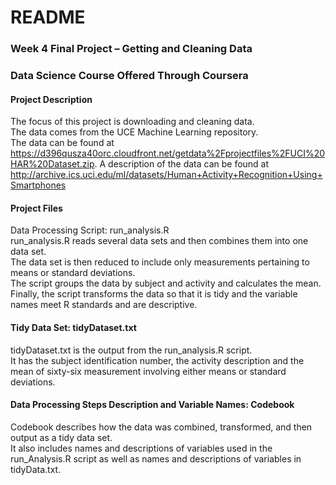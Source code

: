 # README

### Week 4 Final Project – Getting and Cleaning Data
### Data Science Course Offered Through Coursera

#### Project Description
The focus of this project is downloading and cleaning data.  
The data comes from the UCE Machine Learning repository.  
The data can be found at https://d396qusza40orc.cloudfront.net/getdata%2Fprojectfiles%2FUCI%20HAR%20Dataset.zip. 
A description of the data can be found at http://archive.ics.uci.edu/ml/datasets/Human+Activity+Recognition+Using+Smartphones

#### Project Files
Data Processing Script: run_analysis.R  
run_analysis.R reads several data sets and then combines them into one data set.  
The data set is then reduced to include only measurements pertaining to means or standard deviations.  
The script groups the data by subject and activity and calculates the mean.  
Finally, the script transforms the data so that it is tidy and the variable names meet R standards and are descriptive.

#### Tidy Data Set: tidyDataset.txt
tidyDataset.txt is the output from the run_analysis.R script.  
It has the subject identification number, the activity description and the mean of sixty-six measurement involving either means or standard deviations.

#### Data Processing Steps Description and Variable Names: Codebook
Codebook describes how the data was combined, transformed, and then output as a tidy data set.  
It also includes names and descriptions of variables used in the run_Analysis.R script as well as names and descriptions of variables in tidyData.txt.
